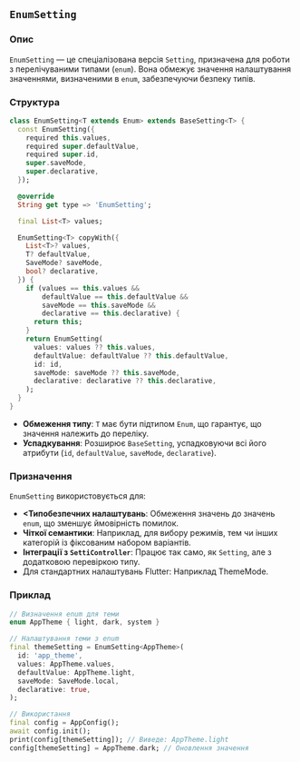 ## `EnumSetting`

### Опис

`EnumSetting` — це спеціалізована версія `Setting`, призначена для роботи з перелічуваними типами (`enum`). Вона обмежує значення налаштування значеннями, визначеними в `enum`, забезпечуючи безпеку типів.

### Структура

```dart
class EnumSetting<T extends Enum> extends BaseSetting<T> {
  const EnumSetting({
    required this.values,
    required super.defaultValue,
    required super.id,
    super.saveMode,
    super.declarative,
  });

  @override
  String get type => 'EnumSetting';

  final List<T> values;

  EnumSetting<T> copyWith({
    List<T>? values,
    T? defaultValue,
    SaveMode? saveMode,
    bool? declarative,
  }) {
    if (values == this.values &&
        defaultValue == this.defaultValue &&
        saveMode == this.saveMode &&
        declarative == this.declarative) {
      return this;
    }
    return EnumSetting(
      values: values ?? this.values,
      defaultValue: defaultValue ?? this.defaultValue,
      id: id,
      saveMode: saveMode ?? this.saveMode,
      declarative: declarative ?? this.declarative,
    );
  }
}
```

- **Обмеження типу**: `T` має бути підтипом `Enum`, що гарантує, що значення належить до переліку.
- **Успадкування**: Розширює `BaseSetting`, успадковуючи всі його атрибути (`id`, `defaultValue`, `saveMode`, `declarative`).

### Призначення

`EnumSetting` використовується для:

- **<Типобезпечних налаштувань**: Обмеження значень до значень `enum`, що зменшує ймовірність помилок.
- **Чіткої семантики**: Наприклад, для вибору режимів, тем чи інших категорій із фіксованим набором варіантів.
- **Інтеграції з `SettiController`**: Працює так само, як `Setting`, але з додатковою перевіркою типу.
- Для стандартних налаштувань Flutter: Наприклад ThemeMode.

### Приклад

```dart
// Визначення enum для теми
enum AppTheme { light, dark, system }

// Налаштування теми з enum
final themeSetting = EnumSetting<AppTheme>(
  id: 'app_theme',
  values: AppTheme.values,
  defaultValue: AppTheme.light,
  saveMode: SaveMode.local,
  declarative: true,
);

// Використання
final config = AppConfig();
await config.init();
print(config[themeSetting]); // Виведе: AppTheme.light
config[themeSetting] = AppTheme.dark; // Оновлення значення
```
